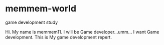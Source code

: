 # memmem-world
game development study

Hi. My name is memmem11.
I will be Game developer...umm... I want Game development.
This is My game development repert.
